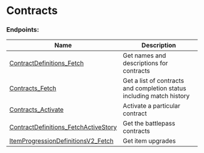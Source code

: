 <!-- This file is automatically generated! Do not edit it directly! See https://github.com/techchrism/valorant-api-docs/blob/trunk/contributing.md for more information. -->

# Contracts

### Endpoints:
|Name|Description|
|---|---|
|[ContractDefinitions_Fetch](GET%20ContractDefinitions_Fetch.md)|Get names and descriptions for contracts|
|[Contracts_Fetch](GET%20Contracts_Fetch.md)|Get a list of contracts and completion status including match history|
|[Contracts_Activate](POST%20Contracts_Activate.md)|Activate a particular contract|
|[ContractDefinitions_FetchActiveStory](GET%20ContractDefinitions_FetchActiveStory.md)|Get the battlepass contracts|
|[ItemProgressionDefinitionsV2_Fetch](GET%20ItemProgressionDefinitionsV2_Fetch.md)|Get item upgrades|

